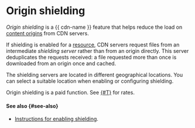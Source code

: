 # Origin shielding

_Origin shielding_ is a {{ cdn-name }} feature that helps reduce the load on [content origins](origins.md) from CDN servers.

If shielding is enabled for a [resource](resource.md), CDN servers request files from an intermediate _shielding server_ rather than from an origin directly. This server deduplicates the requests received: a file requested more than once is downloaded from an origin once and cached.

The shielding servers are located in different geographical locations. You can select a suitable location when enabling or configuring shielding.

Origin shielding is a paid function. See [{#T}](../pricing.md) for rates.

#### See also {#see-also}

* [Instructions for enabling shielding](../operations/resources/enable-shielding.md).
